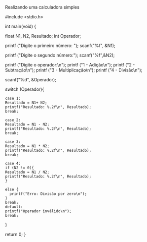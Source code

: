 Realizando uma calculadora simples

#include <stdio.h>

int main(void) {

  float N1, N2, Resultado;
  int Operador;

  printf ("Digite o primeiro número: ");
  scanf("%f", &N1);

  printf ("Digite o segundo número:");
  scanf("%f",&N2);

  printf ("Digite o operador:\n");
  printf ("1 - Adição\n");
  printf ("2 - Subtração\n");
  printf ("3 - Multiplicação\n");
  printf ("4 - Divisão\n");
  
  scanf("%d", &Operador);

  switch (Operador){

    case 1:
    Resultado = N1+ N2;
    printf("Resultado: %.2f\n", Resultado);
    break;

    case 2:
    Resultado = N1 - N2;
    printf("Resultado: %.2f\n", Resultado);
    break;

    case 3:
    Resultado = N1 * N2;
    printf("Resultado: %.2f\n", Resultado);
    break; 

    case 4:
    if (N2 != 0){
    Resultado = N1 / N2;
    printf("Resultado: %.2f\n", Resultado);
    }

    else {
      printf("Erro: Divisão por zero\n");
    }
    break;
    default:
    printf("Operador inválido\n");
    break;
  }

  return 0;
}
    
  
